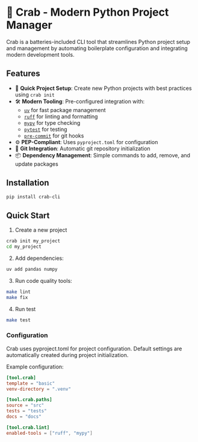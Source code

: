 # 🦀 Crab - Modern Python Project Manager

Crab is a batteries-included CLI tool that streamlines Python project setup and management by automating boilerplate configuration and integrating modern development tools.

## Features

- 🚀 **Quick Project Setup**: Create new Python projects with best practices using `crab init`
- 🛠 **Modern Tooling**: Pre-configured integration with:
  - [`uv`](https://github.com/astral-sh/uv) for fast package management
  - [`ruff`](https://github.com/astral-sh/ruff) for linting and formatting
  - [`mypy`](https://github.com/python/mypy) for type checking
  - [`pytest`](https://github.com/pytest-dev/pytest) for testing
  - [`pre-commit`](https://github.com/pre-commit/pre-commit) for git hooks
- ⚙️ **PEP-Compliant**: Uses `pyproject.toml` for configuration
- 🔄 **Git Integration**: Automatic git repository initialization
- 📦 **Dependency Management**: Simple commands to add, remove, and update packages

## Installation

```bash
pip install crab-cli
```

## Quick Start

1. Create a new project

```bash
crab init my_project
cd my_project
```

2. Add dependencies:

```bash
uv add pandas numpy
```

3. Run code quality tools:

```bash
make lint
make fix
```

4. Run test

```bash
make test
```

### Configuration

Crab uses pyproject.toml for project configuration. Default settings are automatically created during project initialization.

Example configuration:

```toml
[tool.crab]
template = "basic"
venv-directory = ".venv"

[tool.crab.paths]
source = "src"
tests = "tests"
docs = "docs"

[tool.crab.lint]
enabled-tools = ["ruff", "mypy"]
```
